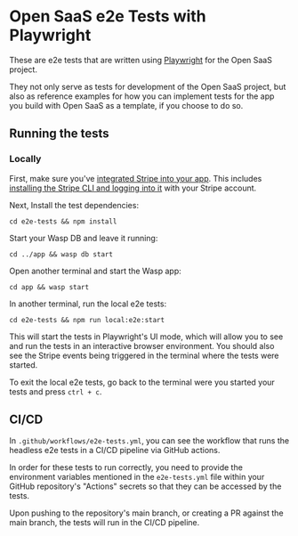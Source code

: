 # Open SaaS e2e Tests with Playwright

These are e2e tests that are written using [Playwright](https://playwright.dev/) for the Open SaaS project. 

They not only serve as tests for development of the Open SaaS project, but also as reference examples for how you can implement tests for the app you build with Open SaaS as a template, if you choose to do so.

## Running the tests
### Locally
First, make sure you've [integrated Stripe into your app](https://docs.opensaas.sh/guides/stripe-integration/). This includes  [installing the Stripe CLI and logging into it](https://docs.opensaas.sh/guides/stripe-testing/) with your Stripe account.

Next, Install the test dependencies:
```shell
cd e2e-tests && npm install
```

Start your Wasp DB and leave it running:
```shell
cd ../app && wasp db start
```

Open another terminal and start the Wasp app:
```shell
cd app && wasp start
```

In another terminal, run the local e2e tests:
```shell
cd e2e-tests && npm run local:e2e:start
```

This will start the tests in Playwright's UI mode, which will allow you to see and run the tests in an interactive browser environment. You should also see the Stripe events being triggered in the terminal where the tests were started.

To exit the local e2e tests, go back to the terminal were you started your tests and press `ctrl + c`.

## CI/CD

In `.github/workflows/e2e-tests.yml`, you can see the workflow that runs the headless e2e tests in a CI/CD pipeline via GitHub actions.

In order for these tests to run correctly, you need to provide the environment variables mentioned in the `e2e-tests.yml` file within your GitHub repository's "Actions" secrets so that they can be accessed by the tests.

Upon pushing to the repository's main branch, or creating a PR against the main branch, the tests will run in the CI/CD pipeline.
